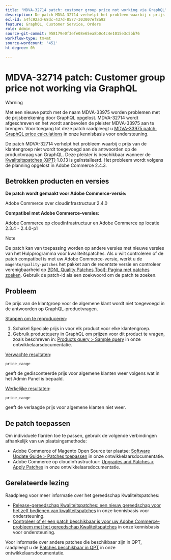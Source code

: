 ```yaml
---
title: "MDVA-32714 patch: customer group price not working via GraphQL"
description: De patch MDVA-32714 verhelpt het probleem waarbij с prijs van de klantengroep niet wordt toegevoegd aan de antwoorden op de productvraag van GraphQL. Deze patch is beschikbaar wanneer het gereedschap Kwaliteitspatches (QPT) 1.0.13 is geïnstalleerd. Het probleem wordt volgens de planning opgelost in Adobe Commerce 2.4.3.
exl-id: a4fc92ad-68dc-437d-8577-303007ef8a92
feature: GraphQL, Customer Service, Orders
role: Admin
source-git-commit: 958179e0f3efe08e65ea8b0c4c4e1015e3c5bb76
workflow-type: tm+mt
source-wordcount: '451'
ht-degree: 0%

---
```


# MDVA-32714 patch: Customer group price not working via GraphQL

>[!WARNING]
>
>Met een nieuwe patch met de naam MDVA-33975 worden problemen met de prijsberekening door GraphQL opgelost. MDVA-32714 wordt afgeschreven en het wordt aanbevolen de pleister MDVA-33975 aan te brengen. Voor toegang tot deze patch raadpleegt u [MDVA-33975 patch: GraphQL price calculations](https://experienceleague.adobe.com/docs/commerce-knowledge-base/kb/support-tools/patches/mdva-33975-magento-patch-graphql-price-calculations.html) in onze kennisbasis voor ondersteuning.

De patch MDVA-32714 verhelpt het probleem waarbij с prijs van de klantengroep niet wordt toegevoegd aan de antwoorden op de productvraag van GraphQL. Deze pleister is beschikbaar wanneer de [Kwaliteitspatches (QPT)](https://devdocs.magento.com/guides/v2.4/comp-mgr/patching.html#mqp) 1.0.13 is geïnstalleerd. Het probleem wordt volgens de planning opgelost in Adobe Commerce 2.4.3.

## Betrokken producten en versies

**De patch wordt gemaakt voor Adobe Commerce-versie:**

Adobe Commerce over cloudinfrastructuur 2.4.0

**Compatibel met Adobe Commerce-versies:**

Adobe Commerce op cloudinfrastructuur en Adobe Commerce op locatie 2.3.4 - 2.4.0-p1

>[!NOTE]
>
>De patch kan van toepassing worden op andere versies met nieuwe versies van het Hulpprogramma voor kwaliteitspatches. Als u wilt controleren of de patch compatibel is met uw Adobe Commerce-versie, werkt u de `magento/quality-patches` het pakket aan de recentste versie en controleer verenigbaarheid op [[!DNL Quality Patches Tool]: Pagina met patches zoeken](https://devdocs.magento.com/quality-patches/tool.html#patch-grid). Gebruik de patch-id als een zoekwoord om de patch te zoeken.

## Probleem

De prijs van de klantgroep voor de algemene klant wordt niet toegevoegd in de antwoorden op GraphQL-productvragen.

<u>Stappen om te reproduceren</u>:

1. Schakel Speciale prijs in voor elk product voor elke klantengroep.
1. Gebruik productquery in GraphQL om prijzen voor dit product te vragen, zoals beschreven in: [Products query > Sample query](https://devdocs.magento.com/guides/v2.4/graphql/queries/products.html#sample-queries) in onze ontwikkelaarsdocumentatie.

<u>Verwachte resultaten</u>:

```api
price_range
```

geeft de gedisconteerde prijs voor algemene klanten weer volgens wat in het Admin Panel is bepaald.

<u>Werkelijke resultaten</u>:

```api
price_range
```

geeft de verlaagde prijs voor algemene klanten niet weer.

## De patch toepassen

Om individuele flarden toe te passen, gebruik de volgende verbindingen afhankelijk van uw plaatsingsmethode:

* Adobe Commerce of Magento Open Source ter plaatse: [Software Update Guide > Patches toepassen](https://devdocs.magento.com/guides/v2.4/comp-mgr/patching/mqp.html) in onze ontwikkelaarsdocumentatie.
* Adobe Commerce op cloudinfrastructuur: [Upgrades and Patches > Apply Patches](https://devdocs.magento.com/cloud/project/project-patch.html) in onze ontwikkelaarsdocumentatie.

## Gerelateerde lezing

Raadpleeg voor meer informatie over het gereedschap Kwaliteitspatches:

* [Release-gereedschap Kwaliteitspatches: een nieuw gereedschap voor het zelf bedienen van kwaliteitspatches](/help/announcements/adobe-commerce-announcements/magento-quality-patches-released-new-tool-to-self-serve-quality-patches.md) in onze kennisbasis voor ondersteuning.
* [Controleer of er een patch beschikbaar is voor uw Adobe Commerce-probleem met het gereedschap Kwaliteitspatches](/help/support-tools/patches-available-in-qpt-tool/check-patch-for-magento-issue-with-magento-quality-patches.md) in onze kennisbasis voor ondersteuning.

Voor informatie over andere patches die beschikbaar zijn in QPT, raadpleegt u de [Patches beschikbaar in QPT](https://devdocs.magento.com/quality-patches/tool.html#patch-grid) in onze ontwikkelaarsdocumentatie.
